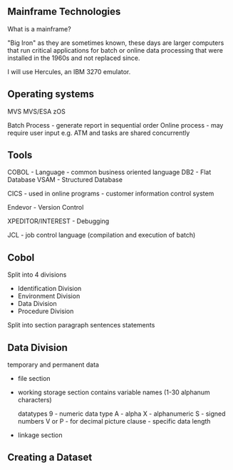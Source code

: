 Mainframe Technologies
---

What is a mainframe?

"Big Iron" as they are sometimes known, these days are larger computers that run critical applications for batch or online data processing that were installed in the 1960s and not replaced since.

I will use Hercules, an IBM 3270 emulator.

Operating systems
---
MVS
MVS/ESA
zOS

Batch Process - generate report in sequential order
Online process - may require user input e.g. ATM and tasks are shared concurrently

Tools
---

COBOL - Language - common business oriented language
DB2 - Flat Database
VSAM - Structured Database

CICS - used in online programs - customer information control system

Endevor - Version Control 

XPEDITOR/INTEREST - Debugging

JCL - job control language (compilation and execution of batch)

Cobol
---

Split into 4 divisions
- Identification Division
- Environment Division
- Data Division
- Procedure Division

Split into section paragraph sentences statements

Data Division
---

temporary and permanent data

- file section
- working storage section
	contains variable names (1-30 alphanum characters)
	
	datatypes
		9 - numeric data type
		A - alpha
		X - alphanumeric
		S - signed numbers
		V or P - for decimal
	picture clause - specific data length

- linkage section



Creating a Dataset 
---


